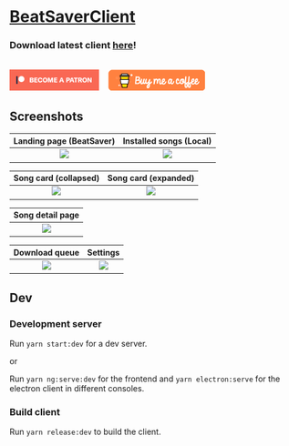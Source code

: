 # [BeatSaverClient](https://beatsaverclient.com/)

### Download latest client [here](https://beatsaverclient.com/)!
\
[!["Become a Patreon"](src/assets/become_a_patreon.png)](https://www.patreon.com/dotmortis)&nbsp;&nbsp;&nbsp;&nbsp;[!["Buy Me A Coffee"](src/assets/coffee.png)](https://ko-fi.com/dotmortis)

## Screenshots


|       Landing page (BeatSaver)       |       Installed songs (Local)        |
| :----------------------------------: | :----------------------------------: |
| ![](https://i.imgur.com/asBZIfP.png) | ![](https://i.imgur.com/uJoY8VJ.png) |

|        Song card (collapsed)         |         Song card (expanded)         |
| :----------------------------------: | :----------------------------------: |
| ![](https://i.imgur.com/KyUjo4w.png) | ![](https://i.imgur.com/WNKqBPP.png) |

Song detail page                    |
:----------------------------------:|
![](https://i.imgur.com/gaVon8i.png)|

|            Download queue            |               Settings               |
| :----------------------------------: | :----------------------------------: |
| ![](https://i.imgur.com/wnpQpzt.png) | ![](https://i.imgur.com/luAHQ6C.png) |

## Dev
### Development server

Run `yarn start:dev` for a dev server.

or

Run `yarn ng:serve:dev` for the frontend and `yarn electron:serve` for the electron client in different consoles.

### Build client

Run `yarn release:dev` to build the client.
